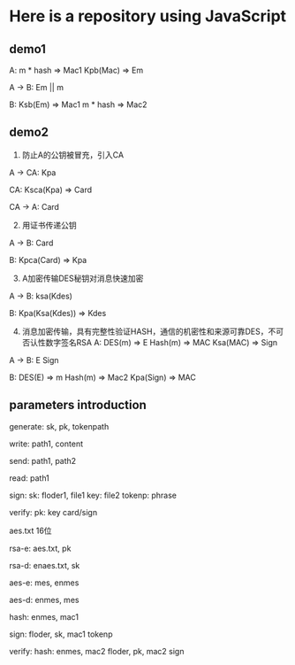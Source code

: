 # Here is a repository using JavaScript

## demo1
A:
m * hash => Mac1
Kpb(Mac) => Em

A -> B:
Em || m

B:
Ksb(Em) => Mac1
m * hash => Mac2

## demo2
1. 防止A的公钥被冒充，引入CA

A -> CA:
Kpa

CA:
Ksca(Kpa) => Card

CA -> A:
Card

2. 用证书传递公钥

A -> B:
Card

B:
Kpca(Card) => Kpa

3. A加密传输DES秘钥对消息快速加密

A -> B:
ksa(Kdes)

B:
Kpa(Ksa(Kdes)) => Kdes

4. 消息加密传输，具有完整性验证HASH，通信的机密性和来源可靠DES，不可否认性数字签名RSA
A:
DES(m) => E
Hash(m) => MAC
Ksa(MAC) => Sign

A -> B:
E
Sign

B:
DES(E) => m
Hash(m) => Mac2
Kpa(Sign) => MAC

## parameters introduction

generate:
sk, pk, tokenpath

write:
path1, content

send:
path1, path2

read:
path1

sign:
sk: floder1, file1
key: file2
tokenp: phrase

verify:
pk:
key
card/sign

aes.txt
16位

rsa-e:
aes.txt, pk

rsa-d:
enaes.txt, sk

aes-e:
mes, enmes

aes-d:
enmes, mes

hash:
enmes, mac1

sign:
floder,
sk, mac1
tokenp

verify:
    hash:
    enmes, mac2
floder,
pk, mac2
sign
